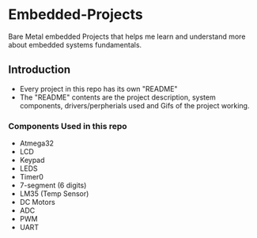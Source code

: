 # Embedded-Projects
Bare Metal embedded Projects that helps me learn and understand more about embedded systems fundamentals.

## Introduction
* Every project in this repo has its own "README" 
* The "README" contents are the project description, system components, drivers/perpherials used and Gifs of the project working.

### Components Used  in this repo
* Atmega32
* LCD
* Keypad
* LEDS
* Timer0
* 7-segment (6 digits)
* LM35 (Temp Sensor)
* DC Motors
* ADC
* PWM
* UART
